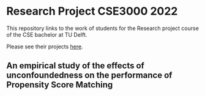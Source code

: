 # Research Project CSE3000 2022

This repository links to the work of students for the Research project course of the CSE bachelor at TU Delft.

Please see their projects [here](https://cse3000-research-project.github.io/).

## An empirical study of the effects of unconfoundedness on the performance of Propensity Score Matching

